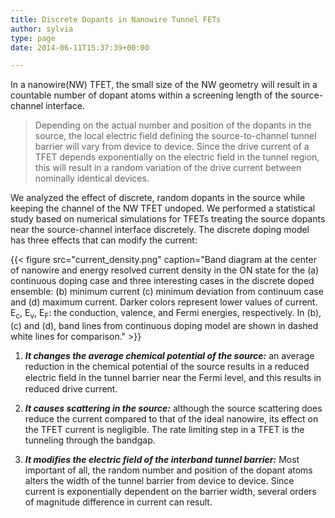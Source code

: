 ```yaml
---
title: Discrete Dopants in Nanowire Tunnel FETs
author: sylvia
type: page
date: 2014-06-11T15:37:39+00:00

---
```

In a nanowire(NW) TFET, the small size of the NW geometry will result in a countable number of dopant atoms within a screening length of the source-channel interface.

> Depending on the actual number and position of the dopants in the source, the local electric field defining the source-to-channel tunnel barrier will vary from device to device. Since the drive current of a TFET depends exponentially on the electric field in the tunnel region, this will result in a random variation of the drive current between nominally identical devices.

We analyzed the effect of discrete, random dopants in the source while keeping the channel of the NW TFET undoped. We performed a statistical study based on numerical simulations for TFETs treating the source dopants near the source-channel interface discretely. The discrete doping model has three effects that can modify the current:


{{< figure src="current_density.png" caption="Band diagram at the center of nanowire and energy resolved current density in the ON state for the (a) continuous doping case and three interesting cases in the discrete doped ensemble: (b) minimum current (c) minimum deviation from continuum case and (d) maximum current. Darker colors represent lower values of current. E<sub>c</sub>, E<sub>v</sub>, E<sub>F</sub>: the conduction, valence, and Fermi energies, respectively. In (b), (c) and (d), band lines from continuous doping model are shown in dashed white lines for comparison." >}}

1) **_It changes the average chemical potential of the source:_** an average reduction in the chemical potential of the source results in a reduced electric ﬁeld in the tunnel barrier near the Fermi level, and this results in reduced drive current.

2) **_It causes scattering in the source:_** although the source scattering does 
reduce the current compared to that of the ideal nanowire, its effect on the 
TFET current is negligible. The rate limiting step in a TFET is the tunneling 
through the bandgap.

3) **_It modifies the electric field of the interband tunnel barrier:_** Most important of all, the random number and position of the dopant atoms alters the width of the tunnel barrier from device to device. Since current is exponentially dependent on the barrier width, several orders of magnitude difference in current can result.

